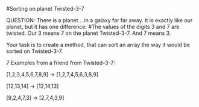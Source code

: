#Sorting on planet Twisted-3-7

QUESTION:
There is a planet... in a galaxy far far away. It is exactly like our planet, but it has one difference: #The values of the digits 3 and 7 are twisted. Our 3 means 7 on the planet Twisted-3-7. And 7 means 3.

Your task is to create a method, that can sort an array the way it would be sorted on Twisted-3-7.

7 Examples from a friend from Twisted-3-7:

[1,2,3,4,5,6,7,8,9] -> [1,2,7,4,5,6,3,8,9]

[12,13,14] -> [12,14,13]

[9,2,4,7,3] -> [2,7,4,3,9]

